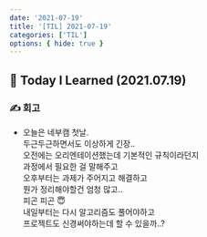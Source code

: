 ```yaml
---
date: '2021-07-19'
title: '[TIL] 2021-07-19'
categories: ['TIL']
options: { hide: true }
---
```


## 🚀 Today I Learned (2021.07.19)

### **✍️ 회고**

-   오늘은 네부캠 첫날.  
    두근두근하면서도 이상하게 긴장..  
    오전에는 오리엔테이션했는데 기본적인 규칙이라던지  
    과정에서 필요한 걸 말해주고  
    오후부터는 과제가 주어지고 해결하고  
    뭔가 정리해야할건 엄청 많고..  
    피곤 피곤 😇  
    내일부터는 다시 알고리즘도 풀어야하고  
    프로젝트도 신경써야하는데 할 수 있을까..?